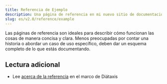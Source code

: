 ```yaml
---
title: Referencia de Ejemplo
description: Una página de referencia en mi nuevo sitio de documentación de Starlight.
slug: es/v2.0/reference/example
---
```


Las páginas de referencia son ideales para describir cómo funcionan las cosas de manera concisa y clara.
Menos preocupadas por contar una historia o abordar un caso de uso específico, deben dar un esquema completo de lo que estás documentando.

## Lectura adicional

* Lee [acerca de la referencia](https://diataxis.fr/reference/) en el marco de Diátaxis
